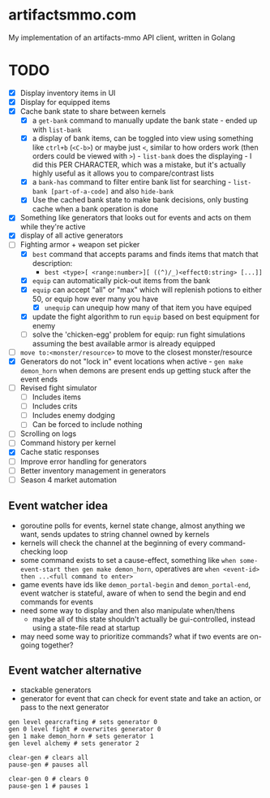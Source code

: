 # artifactsmmo.com
My implementation of an artifacts-mmo API client, written in Golang

# TODO
- [x] Display inventory items in UI
- [x] Display for equipped items
- [x] Cache bank state to share between kernels
    - [x] a `get-bank` command to manually update the bank state - ended up with `list-bank`
    - [x] a display of bank items, can be toggled into view using something like `ctrl+b` (`<C-b>`) or maybe just `<`, similar to how orders work (then orders could be viewed with `>`) - `list-bank` does the displaying - I did this PER CHARACTER, which was a mistake, but it's actually highly useful as it allows you to compare/contrast lists
    - [x] a `bank-has` command to filter entire bank list for searching - `list-bank [part-of-a-code]` and also `hide-bank`
    - [x] Use the cached bank state to make bank decisions, only busting cache when a bank operation is done
- [x] Something like generators that looks out for events and acts on them while they're active
- [x] display of all active generators
- [ ] Fighting armor + weapon set picker
    - [x] `best` command that accepts params and finds items that match that description: 
        - `best <type>[ <range:number>][ ((^)/_)<effect0:string> [...]]`
    - [x] `equip` can automatically pick-out items from the bank
    - [x] `equip` can accept "all" or "max" which will replenish potions to either 50, or equip how ever many you have
        - [x] `unequip` can unequip how many of that item you have equiped
    - [x] update the fight algorithm to run `equip` based on best equipment for enemy
    - [ ] solve the 'chicken-egg' problem for equip: run fight simulations assuming the best available armor is already equipped
- [ ] `move to:<monster/resource>` to move to the closest monster/resource
- [x] Generators do not "lock in" event locations when active - `gen make demon_horn` when demons are present ends up getting stuck after the event ends
- [ ] Revised fight simulator
    - [ ] Includes items
    - [ ] Includes crits
    - [ ] Includes enemy dodging
    - [ ] Can be forced to include nothing
- [ ] Scrolling on logs
- [ ] Command history per kernel
- [x] Cache static responses
- [ ] Improve error handling for generators
- [ ] Better inventory management in generators
- [ ] Season 4 market automation

## Event watcher idea
- goroutine polls for events, kernel state change, almost anything we want, sends updates to string channel owned by kernels
- kernels will check the channel at the beginning of every command-checking loop
- some command exists to set a cause-effect, something like `when some-event-start then gen make demon_horn`, operatives are `when <event-id> then ...<full command to enter>`
- game events have ids like `demon_portal-begin` and `demon_portal-end`, event watcher is stateful, aware of when to send the begin and end commands for events
- need some way to display and then also manipulate when/thens
    - maybe all of this state shouldn't actually be gui-controlled, instead using a state-file read at startup
- may need some way to prioritize commands? what if two events are on-going together?

## Event watcher alternative
- stackable generators
- generator for event that can check for event state and take an action, or pass to the next generator
```
gen level gearcrafting # sets generator 0
gen 0 level fight # overwrites generator 0
gen 1 make demon_horn # sets generator 1
gen level alchemy # sets generator 2

clear-gen # clears all
pause-gen # pauses all

clear-gen 0 # clears 0
pause-gen 1 # pauses 1
```

